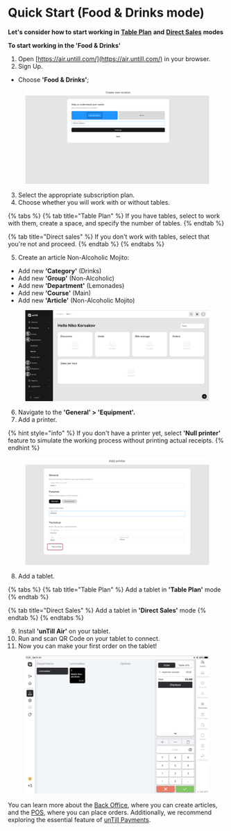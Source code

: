 # Quick Start (Food & Drinks mode)

**Let's consider how to start working in** [**Table Plan**](../features/sales-modes/table-plan-mode/) **and** [**Direct Sales**](../features/sales-modes/direct-sales-mode.md) **modes**

**To start working in the 'Food & Drinks'**

1. Open [https://air.untill.com/](https://air.untill.com/) in your browser.
2. Sign Up.

* Choose **'Food & Drinks'**;

<figure><img src="../.gitbook/assets/quick-start.png" alt=""><figcaption></figcaption></figure>

3. Select the appropriate subscription plan.
4. Choose whether you will work with or without tables.

{% tabs %}
{% tab title="Table Plan" %}
If you have tables, select to work with them, create a space, and specify the number of tables.
{% endtab %}

{% tab title="Direct sales" %}
If you don't work with tables, select that you're not and proceed.
{% endtab %}
{% endtabs %}

5. Create an article Non-Alcoholic Mojito:

* Add new **'Category'** (Drinks)
* Add new **'Group'** (Non-Alcoholic)
* Add new **'Department'** (Lemonades)
* Add new **'Course'** (Main)
* Add new **'Article'** (Non-Alcoholic Mojito)

<figure><img src="../.gitbook/assets/sequence (1).jpg" alt=""><figcaption></figcaption></figure>

6. Navigate to the **'General' > 'Equipment'.**
7. Add a printer.

{% hint style="info" %}
If you don't have a printer yet, select **'Null printer'** feature to simulate the working process without printing actual receipts.
{% endhint %}

<figure><img src="../.gitbook/assets/quick-start2.png" alt=""><figcaption></figcaption></figure>

8. Add a tablet.

{% tabs %}
{% tab title="Table Plan" %}
Add a tablet in **'Table Plan'** mode
{% endtab %}

{% tab title="Direct Sales" %}
Add a tablet in **'Direct Sales'** mode
{% endtab %}
{% endtabs %}

9. Install **'unTill Air'** on your tablet.
10. Run and scan QR Code on your tablet to connect.
11. Now you can make your first order on the tablet!

<figure><img src="../.gitbook/assets/order-on-tablet.jpg" alt="" width="563"><figcaption></figcaption></figure>

You can learn more about the [Back Office](../back-office-intro.md), where you can create articles, and the [POS](../pos-intro.md), where you can place orders. Additionally, we recommend exploring the essential feature of [unTill Payments](../untill-payments.md).
